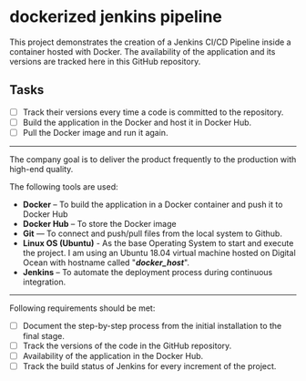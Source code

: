 # dockerized jenkins pipeline

This project demonstrates the creation of a Jenkins CI/CD Pipeline inside a container hosted with Docker. The availability of the application and its versions are tracked here in this GitHub repository.

## Tasks

- [ ]  Track their versions every time a code is committed to the repository.
- [ ]  Build the application in the Docker and host it in Docker Hub.
- [ ]  Pull the Docker image and run it again.

---

The company goal is to deliver the product frequently to the production with high-end quality.

The following tools are used:

- **Docker** – To build the application in a Docker container and push it to Docker Hub
- **Docker Hub** – To store the Docker image
- **Git** — To connect and push/pull files from the local system to Github.
- **Linux OS (Ubuntu)** - As the base Operating System to start and execute the project. I am using an Ubuntu 18.04 virtual machine hosted on Digital Ocean with hostname called "***docker_host***".
- **Jenkins** – To automate the deployment process during continuous integration.

---

Following requirements should be met:

- [ ]  Document the step-by-step process from the initial installation to the final stage.
- [ ]  Track the versions of the code in the GitHub repository.
- [ ]  Availability of the application in the Docker Hub.
- [ ]  Track the build status of Jenkins for every increment of the project.
